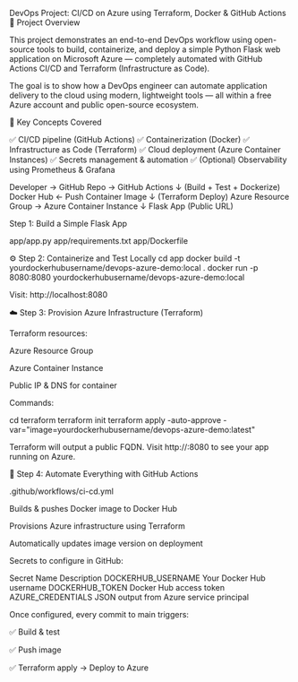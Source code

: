 DevOps Project: CI/CD on Azure using Terraform, Docker & GitHub Actions
🚀 Project Overview

This project demonstrates an end-to-end DevOps workflow using open-source tools to build, containerize, and deploy a simple Python Flask web application on Microsoft Azure — completely automated with GitHub Actions CI/CD and Terraform (Infrastructure as Code).

The goal is to show how a DevOps engineer can automate application delivery to the cloud using modern, lightweight tools — all within a free Azure account and public open-source ecosystem.

🧠 Key Concepts Covered

✅ CI/CD pipeline (GitHub Actions)
✅ Containerization (Docker)
✅ Infrastructure as Code (Terraform)
✅ Cloud deployment (Azure Container Instances)
✅ Secrets management & automation
✅ (Optional) Observability using Prometheus & Grafana

Developer → GitHub Repo → GitHub Actions
       ↓ (Build + Test + Dockerize)
Docker Hub ← Push Container Image
       ↓ (Terraform Deploy)
Azure Resource Group → Azure Container Instance
       ↓
  Flask App (Public URL)


Step 1: Build a Simple Flask App

app/app.py
app/requirements.txt
app/Dockerfile



⚙️ Step 2: Containerize and Test Locally
cd app
docker build -t yourdockerhubusername/devops-azure-demo:local .
docker run -p 8080:8080 yourdockerhubusername/devops-azure-demo:local


Visit: http://localhost:8080

☁️ Step 3: Provision Azure Infrastructure (Terraform)

Terraform resources:

Azure Resource Group

Azure Container Instance

Public IP & DNS for container

Commands:

cd terraform
terraform init
terraform apply -auto-approve -var="image=yourdockerhubusername/devops-azure-demo:latest"


Terraform will output a public FQDN.
Visit http://<fqdn>:8080 to see your app running on Azure.

🔁 Step 4: Automate Everything with GitHub Actions

.github/workflows/ci-cd.yml

Builds & pushes Docker image to Docker Hub

Provisions Azure infrastructure using Terraform

Automatically updates image version on deployment

Secrets to configure in GitHub:

Secret Name	Description
DOCKERHUB_USERNAME	Your Docker Hub username
DOCKERHUB_TOKEN	Docker Hub access token
AZURE_CREDENTIALS	JSON output from Azure service principal

Once configured, every commit to main triggers:

✅ Build & test

✅ Push image

✅ Terraform apply → Deploy to Azure
